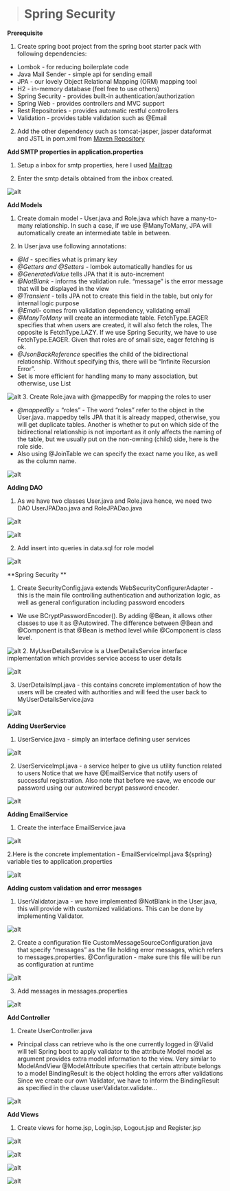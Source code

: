 ># Spring Security

**Prerequisite**
1. Create spring boot project from the spring boot starter pack with following dependencies:

- Lombok - for reducing boilerplate code
- Java Mail Sender - simple api for sending email
- JPA - our lovely Object Relational Mapping (ORM) mapping tool
- H2 - in-memory database (feel free to use others)
- Spring Security - provides built-in authentication/authorization
- Spring Web - provides controllers and MVC support
- Rest Repositories - provides automatic restful controllers
- Validation - provides table validation such as @Email

2. Add the other dependency such as tomcat-jasper, jasper dataformat and JSTL in pom.xml from [Maven Repository](https://mvnrepository.com/)

**Add SMTP properties in application.properties**
1. Setup a inbox for smtp properties, here I used [Mailtrap](http://mailtrap.io)

2. Enter the smtp details obtained from the inbox created.

![alt](./img/applicationProperties.PNG)

**Add Models**
1. Create domain model - User.java and Role.java which have a many-to-many relationship.  In such a case, if we use @ManyToMany, JPA will automatically create an intermediate table in between. 

2. In User.java use following annotations:
	
 
 - *@Id* - specifies what is primary key
 - *@Getters and @Setters* - lombok automatically handles for us
 - *@GeneratedValue* tells JPA that it is auto-increment 
 - *@NotBlank* - informs the validation rule.  “message” is the error message that will be displayed in the view
 - *@Transient* - tells JPA not to create this field in the table, but only for internal logic purpose
 - *@Email*- comes from validation dependency, validating email
 - *@ManyToMany* will create an intermediate table. FetchType.EAGER specifies that when users are created, it will also fetch the roles,  The opposite is FetchType.LAZY.  If we use Spring Security, we have to use FetchType.EAGER.  Given that roles are of small size, eager fetching is ok.
 - *@JsonBackReference* specifies the child of the bidirectional relationship.  Without specifying this, there will be “Infinite Recursion Error”. 
- Set is more efficient for handling many to many association, but otherwise, use List
 
![alt](./img/user.PNG)
3. Create Role.java with @mappedBy for mapping the roles to user


- *@mappedBy* = “roles” - The word “roles” refer to the object in the User.java.  mappedby tells JPA that it is already mapped, otherwise, you will get duplicate tables.  Another is whether to put on which side of the bidirectional relationship is not important as it only affects the naming of the table, but we usually put on the non-owning (child) side, here is the role side.
- Also using @JoinTable we can specify the exact name you like, as well as the column name.

![alt](./img/Role.PNG)

**Adding DAO**
1. As we have two classes User.java and Role.java hence, we need two DAO UserJPADao.java and RoleJPADao.java

![alt](./img/userDao.PNG)

![alt](./img/roleDao.PNG)

2. Add insert into queries in data.sql for role model 

![alt](./img/data.PNG)

**Spring Security **
1. Create SecurityConfig.java extends WebSecurityConfigurerAdapter - this is the main file controlling authentication and authorization logic, as well as general configuration including password encoders


- We use BCryptPasswordEncoder().  By adding @Bean, it allows other classes to use it as @Autowired.  The difference between @Bean and @Component is that @Bean is method level while @Component is class level.

![alt](./img/securityConfig.PNG)
 2. MyUserDetailsService is a UserDetailsService interface implementation which provides service access to user details

![alt](./img/userDetailsS.PNG)

3. UserDetailsImpl.java - this contains concrete implementation of how the users will be created with authorities and will feed the user back to MyUserDetailsService.java

![alt](./img/userDetailsI.PNG)

**Adding UserService**
1. UserService.java - simply an interface defining user services

![alt](./img/userService.PNG)

2. UserServiceImpl.java - a service helper to give us utility function related to users
Notice that we have @EmailService that notify users of successful registration.
Also note that before we save, we encode our password using our autowired bcrypt password encoder.

![alt](./img/userServiceI.PNG)

**Adding EmailService**
1. Create the interface EmailService.java

![alt](./img/emailService.PNG)

2.Here is the concrete implementation - EmailServiceImpl.java
${spring} variable ties to application.properties

![alt](./img/emailServiceI.PNG)

**Adding custom validation and error messages**
1. UserValidator.java - we have implemented @NotBlank in the User.java, this will provide with customized validations.  This can be done by implementing Validator.

![alt](./img/userValidator.PNG)

2. Create a configuration file CustomMessageSourceConfiguration.java that specify “messages” as the file holding error messages, which refers to messages.properties.
@Configuration - make sure this file will be run as configuration at runtime

![alt](./img/customMessage.PNG)

3. Add messages in messages.properties

![alt](./img/messages.PNG)

**Add Controller**
1. Create UserController.java 


- Principal class can retrieve who is the one currently logged in
@Valid will tell Spring boot to apply validator to the attribute
Model model as argument provides extra model information to the view.  Very similar to ModelAndView
@ModelAttribute specifies that certain attribute belongs to a model
BindingResult is the object holding the errors after validations
Since we create our own Validator, we have to inform the BindingResult as specified in the clause userValidator.validate...

![alt](./img/userController.PNG)

**Add Views**

1. Create views for home.jsp, Login.jsp, Logout.jsp and Register.jsp 

![alt](./img/home.PNG)

![alt](./img/login.PNG)

![alt](./img/logout.PNG)

![alt](./img/register.PNG)
